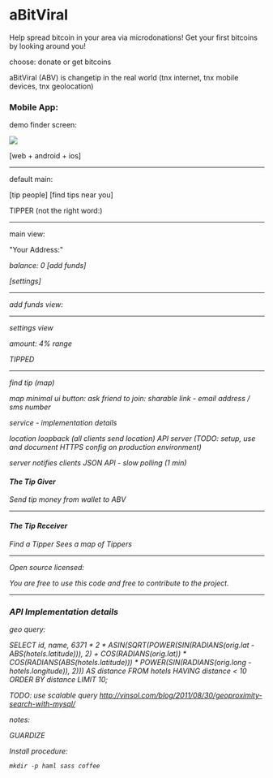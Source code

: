 # aBitViral

Help spread bitcoin in your area via microdonations!
Get your first bitcoins by looking around you!


choose: donate or get bitcoins


aBitViral (ABV) is changetip in the real world (tnx internet, tnx mobile devices, tnx geolocation)


### Mobile App:

demo finder screen:

![](http://uploads.makevoid.com/ios_finder_demo.png)


[web + android + ios]

---
default main:

[tip people]
[find tips near you]


TIPPER (not the right word:)

---
main view:

  "Your Address:"
  <address>
  balance: 0
  [add funds]

  [settings]

---
add funds view:

  <qr code>

---
settings view

  amount: 4%
  range


>>>>>

TIPPED

---
find tip (map)

  map
  minimal ui
  button: ask friend to join:  sharable link - email address / sms number



>>>
service - implementation details

  location loopback (all clients send location)
  API server (TODO: setup, use and document HTTPS config on production environment)

  server notifies clients
    JSON API -
    slow polling (1 min)



#### The Tip Giver

Send tip money from wallet to ABV

---

#### The Tip Receiver

Find a Tipper
Sees a map of Tippers

---

Open source licensed:

You are free to use this code and free to contribute to the project.

---


### API Implementation details

geo query:

SELECT id, name,
6371 * 2 * ASIN(SQRT(POWER(SIN(RADIANS(orig.lat - ABS(hotels.latitude))), 2) + COS(RADIANS(orig.lat)) * COS(RADIANS(ABS(hotels.latitude))) * POWER(SIN(RADIANS(orig.long - hotels.longitude)), 2))) AS distance
FROM hotels
HAVING distance < 10
ORDER BY distance LIMIT 10;


TODO: use scalable query
http://vinsol.com/blog/2011/08/30/geoproximity-search-with-mysql/


notes:

GUARDIZE

Install procedure:

`mkdir -p haml sass coffee`